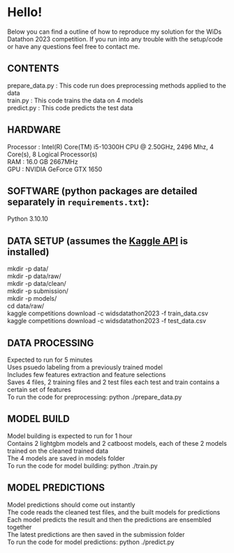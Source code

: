 # Hello!

Below you can find a outline of how to reproduce my solution for the WiDs Datathon 2023 competition.
If you run into any trouble with the setup/code or have any questions feel free to contact me.

## CONTENTS
prepare_data.py     :  This code run does preprocessing methods applied to the data\
train.py            :  This code trains the data on 4 models\
predict.py          :  This code predicts the test data

## HARDWARE
Processor  : Intel(R) Core(TM) i5-10300H CPU @ 2.50GHz, 2496 Mhz, 4 Core(s), 8 Logical Processor(s)\
RAM        : 16.0 GB 2667MHz\
GPU        : NVIDIA GeForce GTX 1650

## SOFTWARE (python packages are detailed separately in `requirements.txt`):
Python 3.10.10

## DATA SETUP (assumes the [Kaggle API](https://github.com/Kaggle/kaggle-api) is installed)
mkdir -p data/\
mkdir -p data/raw/\
mkdir -p data/clean/\
mkdir -p submission/\
mkdir -p models/\
cd data/raw/\
kaggle competitions download -c widsdatathon2023 -f train_data.csv\
kaggle competitions download -c widsdatathon2023 -f test_data.csv

## DATA PROCESSING
Expected to run for 5 minutes\
Uses psuedo labeling from a previously trained model\
Includes few features extraction and feature selections\
Saves 4 files, 2 training files and 2 test files each test and train contains a certain set of features\
To run the code for preprocessing: python ./prepare_data.py

## MODEL BUILD
Model building is expected to run for 1 hour\
Contains 2 lightgbm models and 2 catboost models, each of these 2 models trained on the cleaned trained data\
The 4 models are saved in models folder\
To run the code for model building: python ./train.py

## MODEL PREDICTIONS
Model predictions should come out instantly\
The code reads the cleaned test files, and the built models for predictions\
Each model predicts the result and then the predictions are ensembled together\
The latest predictions are then saved in the submission folder\
To run the code for model predictions: python ./predict.py
